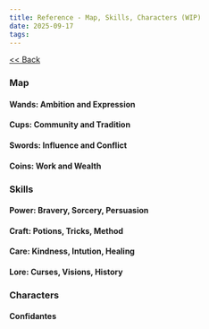 ```yaml
---
title: Reference - Map, Skills, Characters (WIP)
date: 2025-09-17
tags:  
---
```

<div class="back"><a href="index.html"><< Back</a></div> 

<div class="textbox">

### Map 

#### Wands: Ambition and Expression

#### Cups: Community and Tradition 

#### Swords: Influence and Conflict

#### Coins: Work and Wealth


</div>

<div class="textbox">

### Skills 

#### Power: Bravery, Sorcery, Persuasion 

#### Craft: Potions, Tricks, Method

#### Care: Kindness, Intution, Healing

#### Lore: Curses, Visions, History

</div>

<div class="textbox">

### Characters 

#### Confidantes

</div>

 